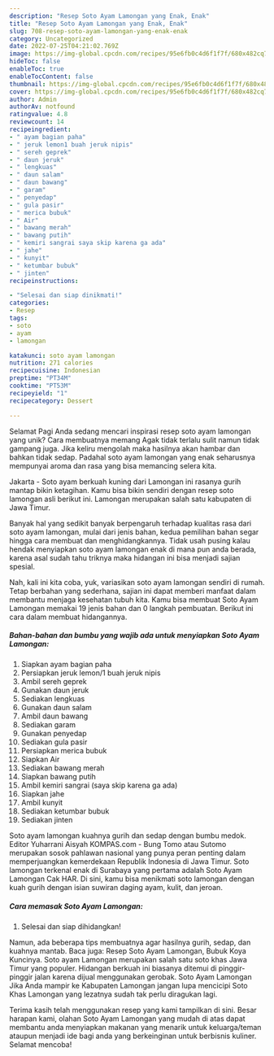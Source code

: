 ```yaml
---
description: "Resep Soto Ayam Lamongan yang Enak, Enak"
title: "Resep Soto Ayam Lamongan yang Enak, Enak"
slug: 708-resep-soto-ayam-lamongan-yang-enak-enak
category: Uncategorized
date: 2022-07-25T04:21:02.769Z
image: https://img-global.cpcdn.com/recipes/95e6fb0c4d6f1f7f/680x482cq70/soto-ayam-lamongan-foto-resep-utama.jpg
hideToc: false
enableToc: true
enableTocContent: false
thumbnail: https://img-global.cpcdn.com/recipes/95e6fb0c4d6f1f7f/680x482cq70/soto-ayam-lamongan-foto-resep-utama.jpg
cover: https://img-global.cpcdn.com/recipes/95e6fb0c4d6f1f7f/680x482cq70/soto-ayam-lamongan-foto-resep-utama.jpg
author: Admin
authorAv: notfound
ratingvalue: 4.8
reviewcount: 14
recipeingredient:
- " ayam bagian paha"
- " jeruk lemon1 buah jeruk nipis"
- " sereh geprek"
- " daun jeruk"
- " lengkuas"
- " daun salam"
- " daun bawang"
- " garam"
- " penyedap"
- " gula pasir"
- " merica bubuk"
- " Air"
- " bawang merah"
- " bawang putih"
- " kemiri sangrai saya skip karena ga ada"
- " jahe"
- " kunyit"
- " ketumbar bubuk"
- " jinten"
recipeinstructions:

- "Selesai dan siap dinikmati!"
categories:
- Resep
tags:
- soto
- ayam
- lamongan

katakunci: soto ayam lamongan 
nutrition: 271 calories
recipecuisine: Indonesian
preptime: "PT34M"
cooktime: "PT53M"
recipeyield: "1"
recipecategory: Dessert

---
```



Selamat Pagi Anda sedang mencari inspirasi resep soto ayam lamongan yang unik? Cara membuatnya memang Agak tidak terlalu sulit namun tidak gampang juga. Jika keliru mengolah maka hasilnya akan hambar dan bahkan tidak sedap. Padahal soto ayam lamongan yang enak seharusnya mempunyai aroma dan rasa yang bisa memancing selera kita.


Jakarta - Soto ayam berkuah kuning dari Lamongan ini rasanya gurih mantap bikin ketagihan. Kamu bisa bikin sendiri dengan resep soto lamongan asli berikut ini. Lamongan merupakan salah satu kabupaten di Jawa Timur.

Banyak hal yang sedikit banyak berpengaruh terhadap kualitas rasa dari soto ayam lamongan, mulai dari jenis bahan, kedua pemilihan bahan segar hingga cara membuat dan menghidangkannya. Tidak usah pusing kalau hendak menyiapkan soto ayam lamongan enak di mana pun anda berada, karena asal sudah tahu triknya maka hidangan ini bisa menjadi sajian spesial.


Nah, kali ini kita coba, yuk, variasikan soto ayam lamongan sendiri di rumah. Tetap berbahan yang sederhana, sajian ini dapat memberi manfaat dalam membantu menjaga kesehatan tubuh kita. Kamu bisa membuat Soto Ayam Lamongan memakai 19 jenis bahan dan 0 langkah pembuatan. Berikut ini cara dalam membuat hidangannya.

<!--inarticleads1-->

##### Bahan-bahan dan bumbu yang wajib ada untuk menyiapkan Soto Ayam Lamongan:

1. Siapkan  ayam bagian paha
1. Persiapkan  jeruk lemon/1 buah jeruk nipis
1. Ambil  sereh geprek
1. Gunakan  daun jeruk
1. Sediakan  lengkuas
1. Gunakan  daun salam
1. Ambil  daun bawang
1. Sediakan  garam
1. Gunakan  penyedap
1. Sediakan  gula pasir
1. Persiapkan  merica bubuk
1. Siapkan  Air
1. Sediakan  bawang merah
1. Siapkan  bawang putih
1. Ambil  kemiri sangrai (saya skip karena ga ada)
1. Siapkan  jahe
1. Ambil  kunyit
1. Sediakan  ketumbar bubuk
1. Sediakan  jinten


Soto ayam lamongan kuahnya gurih dan sedap dengan bumbu medok. Editor Yuharrani Aisyah KOMPAS.com - Bung Tomo atau Sutomo merupakan sosok pahlawan nasional yang punya peran penting dalam memperjuangkan kemerdekaan Republik Indonesia di Jawa Timur. Soto lamongan terkenal enak di Surabaya yang pertama adalah Soto Ayam Lamongan Cak HAR. Di sini, kamu bisa menikmati soto lamongan dengan kuah gurih dengan isian suwiran daging ayam, kulit, dan jeroan. 

<!--inarticleads2-->

##### Cara memasak Soto Ayam Lamongan:


1. Selesai dan siap dihidangkan!

Namun, ada beberapa tips membuatnya agar hasilnya gurih, sedap, dan kuahnya mantab. Baca juga: Resep Soto Ayam Lamongan, Bubuk Koya Kuncinya. Soto ayam Lamongan merupakan salah satu soto khas Jawa Timur yang populer. Hidangan berkuah ini biasanya ditemui di pinggir-pinggir jalan karena dijual menggunakan gerobak. Soto Ayam Lamongan Jika Anda mampir ke Kabupaten Lamongan jangan lupa mencicipi Soto Khas Lamongan yang lezatnya sudah tak perlu diragukan lagi. 

Terima kasih telah menggunakan resep yang kami tampilkan di sini. Besar harapan kami, olahan Soto Ayam Lamongan yang mudah di atas dapat membantu anda menyiapkan makanan yang menarik untuk keluarga/teman ataupun menjadi ide bagi anda yang berkeinginan untuk berbisnis kuliner. Selamat mencoba!
